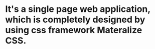 # It's a single page web application, which is completely designed by using css framework Materalize CSS.
